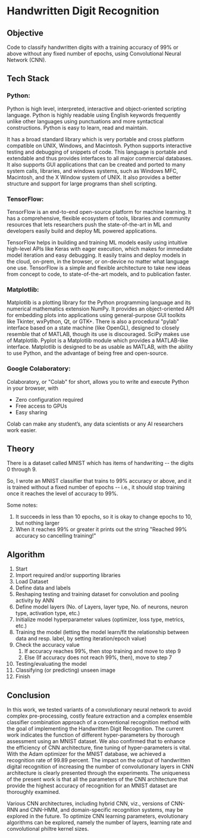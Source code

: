 #   Handwritten Digit Recognition

##  Objective
Code to classify handwritten digits with a training accuracy of 99% or above without any fixed number of epochs, using Convolutional Neural Network (CNN).

##  Tech Stack

### Python:
Python is high level, interpreted, interactive and object-oriented scripting language. Python is highly readable using English keywords frequently unlike other languages using punctuations and more syntactical constructions. Python is easy to learn, read and maintain.

It has a broad standard library which is very portable and cross platform compatible on UNIX, Windows, and Macintosh. Python supports interactive testing and debugging of snippets of code. This language is portable and extendable and thus provides interfaces to all major commercial databases. It also supports GUI applications that can be created and ported to many system calls, libraries, and windows systems, such as Windows MFC, Macintosh, and the X Window system of UNIX. It also provides a better structure and support for large programs than shell scripting.

### TensorFlow:
TensorFlow is an end-to-end open-source platform for machine learning. It has a comprehensive, flexible ecosystem of tools, libraries and community resources that lets researchers push the state-of-the-art in ML and developers easily build and deploy ML powered applications.

TensorFlow helps in building and training ML models easily using intuitive high-level APIs like Keras with eager execution, which makes for immediate model iteration and easy debugging. It easily trains and deploy models in the cloud, on-prem, in the browser, or on-device no matter what language one use. TensorFlow is a simple and flexible architecture to take new ideas from concept to code, to state-of-the-art models, and to publication faster.

### Matplotlib:
Matplotlib is a plotting library for the Python programming language and its numerical mathematics extension NumPy. It provides an object-oriented API for embedding plots into applications using general-purpose GUI toolkits like Tkinter, wxPython, Qt, or GTK+. There is also a procedural "pylab" interface based on a state machine (like OpenGL), designed to closely resemble that of MATLAB, though its use is discouraged. SciPy makes use of Matplotlib. Pyplot is a Matplotlib module which provides a MATLAB-like interface. Matplotlib is designed to be as usable as MATLAB, with the ability to use Python, and the advantage of being free and open-source.

### Google Colaboratory:
Colaboratory, or "Colab" for short, allows you to write and execute Python in your browser, with

-   Zero configuration required
-   Free access to GPUs
-   Easy sharing

Colab can make any student’s, any data scientists or any AI researchers work easier.

##  Theory
There is a dataset called MNIST which has items of handwriting -- the digits 0 through 9.

So, I wrote an MNIST classifier that trains to 99% accuracy or above, and it is trained without a fixed number of epochs -- i.e., it should stop training once it reaches the level of accuracy to 99%.

Some notes:
1.  It succeeds in less than 10 epochs, so it is okay to change epochs to 10, but nothing larger
1.  When it reaches 99% or greater it prints out the string "Reached 99% accuracy so cancelling training!"

##  Algorithm
1.  Start
1.  Import required and/or supporting libraries
1.  Load Dataset
1.  Define data and labels
1.  Reshaping testing and training dataset for convolution and pooling activity by ANN
1.  Define model layers (No. of Layers, layer type, No. of neurons, neuron type, activation type, etc.)
1.  Initialize model hyperparameter values (optimizer, loss type, metrics, etc.)
1.  Training the model (letting the model learn/fit the relationship between data and resp. label, by setting iteration/epoch value)
1.  Check the accuracy value
    1.  If accuracy reaches 99%, then stop training and move to step 9
    1.  Else (If accuracy does not reach 99%, then), move to step 7
1. Testing/evaluating the model
1. Classifying (or predicting) unseen image
1. Finish

##  Conclusion
In this work, we tested variants of a convolutionary neural network to avoid complex pre-processing, costly feature extraction and a complex ensemble classifier combination approach of a conventional recognition method with the goal of implementing the Handwritten Digit Recognition. The current work indicates the function of different hyper-parameters by thorough assessment using an MNIST dataset. We also confirmed that to enhance the efficiency of CNN architecture, fine tuning of hyper-parameters is vital. With the Adam optimizer for the MNIST database, we achieved a recognition rate of 99.89 percent. The impact on the output of handwritten digital recognition of increasing the number of convolutionary layers in CNN architecture is clearly presented through the experiments. The uniqueness of the present work is that all the parameters of the CNN architecture that provide the highest accuracy of recognition for an MNIST dataset are thoroughly examined.

Various CNN architectures, including hybrid CNN, viz., versions of CNN-RNN and CNN-HMM, and domain-specific recognition systems, may be explored in the future. To optimize CNN learning parameters, evolutionary algorithms can be explored, namely the number of layers, learning rate and convolutional philtre kernel sizes.
